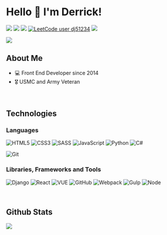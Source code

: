 # Hello 👋 I'm Derrick!

<a href="https://www.linkedin.com/in/derrick-johnson-dev"><img src="https://img.shields.io/badge/-Derrick%20Johnson-0077B5?style=flat-square&logo=Linkedin&logoColor=white"/></a>
<a href="https://codepen.io/dj51234/pens/showcase"><img src="https://img.shields.io/badge/-CodePen-333333?style=flat-square&logo=codepen"/></a>
<a href="https://djdeveloper.netlify.app"><img src="https://img.shields.io/static/v1?message=Portfolio&logo=pioneerDJ&labelColor=5c5c5c&color=1182c3&logoColor=white&label=%20"/></a>
[![LeetCode user dj51234](https://img.shields.io/badge/dynamic/json?style=flat-square&labelColor=black&color=%23ffa116&label=LeetCode&query=solved&url=https%3A%2F%2Fleetcode-badge.vercel.app%2Fapi%2Fusers%2Fdj51234&logo=leetcode&logoColor=yellow)](https://leetcode.com/dj51234/)
<a href="https://www.codewars.com/users/dj51234"><img src="https://www.codewars.com/users/dj51234/badges/micro"></a>
   
<img src="https://komarev.com/ghpvc/?username=dj51234&label=Derrick's%20Profile%20Views&color=135429&style=flat"/>

## About Me 

- 💻 Front End Developer since 2014
- 🎖️ USMC and Army Veteran

</br>

## Technologies

### Languages
  ![HTML5](https://img.shields.io/badge/-HTML-333333?style=flat&logo=html5)
  ![CSS3](https://img.shields.io/badge/-CSS-333333?style=flat&logo=css3)
  ![SASS](https://img.shields.io/badge/-SASS-333333?style=flat&logo=sass)
  ![JavaScript](https://img.shields.io/badge/-JavaScript-333333?style=flat&logo=javascript)
  ![Python](https://img.shields.io/badge/-Python-333333?style=flat&logo=python)
  ![C#](https://img.shields.io/badge/-C%23-333333?style=flat&logo=dotnet&logoColor=white)

  ![Git](https://img.shields.io/badge/-Git-333333?style=flat&logo=git)
  
  
### Libraries, Frameworks and Tools
 ![Django](https://img.shields.io/badge/-Django-333333?style=flat&logo=django)
 ![React](https://img.shields.io/badge/-React-333333?style=flat&logo=react)
 ![VUE](https://img.shields.io/badge/-Vue-333333?style=flat&logo=vue.js)
 ![GitHub](https://img.shields.io/badge/-GitHub-333333?style=flat&logo=github)
 ![Webpack](https://img.shields.io/badge/-Webpack-333333?style=flat&logo=webpack)
 ![Gulp](https://img.shields.io/badge/-Gulp-333333?style=flat&logo=gulp)
 ![Node](https://img.shields.io/badge/-node-333333?style=flat&logo=node.js)

</br>

## Github Stats

![](https://github-profile-summary-cards.vercel.app/api/cards/profile-details?username=dj51234&theme=vue)






